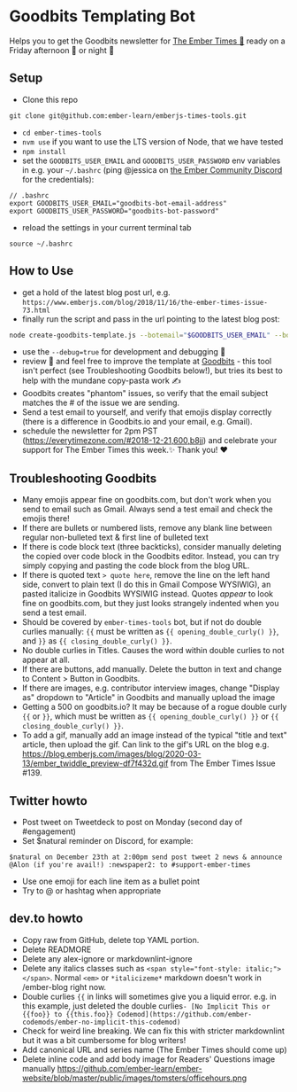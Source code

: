 # Goodbits Templating Bot

Helps you to get the Goodbits newsletter for [The Ember Times 🐹](https://twitter.com/embertimes) ready on a Friday afternoon 🌇 or night 🌙

## Setup

- Clone this repo
```
git clone git@github.com:ember-learn/emberjs-times-tools.git
``` 
- `cd ember-times-tools`
- `nvm use` if you want to use the LTS version of Node, that we have tested 
- `npm install`
- set the `GOODBITS_USER_EMAIL` and `GOODBITS_USER_PASSWORD` env variables in e.g. your `~/.bashrc` (ping @jessica on [the Ember Community Discord](https://discordapp.com/invite/zT3asNS) for the credentials):
```
// .bashrc
export GOODBITS_USER_EMAIL="goodbits-bot-email-address"
export GOODBITS_USER_PASSWORD="goodbits-bot-password"
```
- reload the settings in your current terminal tab
```
source ~/.bashrc
```

## How to Use

- get a hold of the latest blog post url, e.g. `https://www.emberjs.com/blog/2018/11/16/the-ember-times-issue-73.html`
- finally run the script and pass in the url pointing to the latest blog post:

```bash
node create-goodbits-template.js --botemail="$GOODBITS_USER_EMAIL" --botpassword="$GOODBITS_USER_PASSWORD" --botblogurl="https://www.emberjs.com/blog/2018/11/16/the-ember-times-issue-73.html"
```

- use the `--debug=true` for development and debugging 💛
- review 👀 and feel free to improve the template at [Goodbits](https://goodbits.io/c/7430/emails) - this tool isn't perfect (see Troubleshooting Goodbits below!), but tries its best to help with the mundane copy-pasta work ✍️
- Goodbits creates "phantom" issues, so verify that the email subject matches the # of the issue we are sending.
- Send a test email to yourself, and verify that emojis display correctly (there is a difference in Goodbits.io and your email, e.g. Gmail).
- schedule the newsletter for 2pm PST (https://everytimezone.com/#2018-12-21,600,b8jj) and celebrate your support for The Ember Times this week.✨ Thank you! ❤️

## Troubleshooting Goodbits

- Many emojis appear fine on goodbits.com, but don't work when you send to email such as Gmail. Always send a test email and check the emojis there!
- If there are bullets or numbered lists, remove any blank line between regular non-bulleted text & first line of bulleted text
- If there is code block text (three backticks), consider manually deleting the copied over code block in the Goodbits editor. Instead, you can try simply copying and pasting the code block from the blog URL.
- If there is quoted text `> quote here`, remove the line on the left hand side, convert to plain text (I do this in Gmail Compose WYSIWIG), an pasted italicize in Goodbits WYSIWIG instead. Quotes *appear* to look fine on goodbits.com, but they just looks strangely indented when you send a test email.
- Should be covered by `ember-times-tools` bot, but if not do double curlies manually: `{{` must be written as `{{ opening_double_curly() }}`, and `}}` as `{{ closing_double_curly() }}`.
- No double curlies in Titles. Causes the word within double curlies to not appear at all.
- If there are buttons, add manually. Delete the button in text and change to Content > Button in Goodbits.
- If there are images, e.g. contributor interview images, change "Display as" dropdown to "Article" in Goodbits and manually upload the image 
- Getting a 500 on goodbits.io? It may be because of a rogue double curly `{{` or `}}`, which must be written as `{{ opening_double_curly() }}` or `{{ closing_double_curly() }}`.
- To add a gif, manually add an image instead of the typical "title and text" article, then upload the gif. Can link to the gif's URL on the blog e.g. https://blog.emberjs.com/images/blog/2020-03-13/ember_twiddle_preview-df7f432d.gif from The Ember Times Issue #139.

## Twitter howto

* Post tweet on Tweetdeck to post on Monday (second day of #engagement)
* Set $natural reminder on Discord, for example: 

```$natural on December 23th at 2:00pm send post tweet 2 news & announce @Alon (if you're avail!) :newspaper2: to #support-ember-times```
* Use one emoji for each line item as a bullet point
* Try to @ or hashtag when appropriate

## dev.to howto

* Copy raw from GitHub, delete top YAML portion. 
* Delete READMORE
* Delete any alex-ignore or markdownlint-ignore
* Delete any italics classes such as `<span style="font-style: italic;"></span>`. Normal `<em>` or `*italicizeme*` markdown doesn't work in /ember-blog right now.
* Double curlies `{{` in links will sometimes give you a liquid error. e.g. in this example, just deleted the double curlies```- [No Implicit This or {{foo}} to {{this.foo}} Codemod](https://github.com/ember-codemods/ember-no-implicit-this-codemod)```
* Check for weird line breaking. We can fix this with stricter markdownlint but it was a bit cumbersome for blog writers!
* Add canonical URL and series name (The Ember Times should come up)
* Delete inline code and add body image for Readers' Questions image manually https://github.com/ember-learn/ember-website/blob/master/public/images/tomsters/officehours.png

